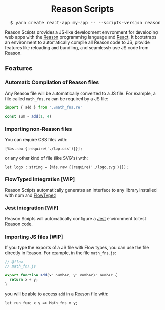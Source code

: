 <h1 align="center">Reason Scripts</h1>

<pre align="center">
  $ yarn create react-app my-app -- --scripts-version reason-scripts
</pre>

Reason Scripts provides a JS-like development environment for developing web apps with the
[Reason](https://facebook.github.io/reason) programming language and
[React](https://facebook.github.io/react). It bootstraps an environment to automatically
compile all Reason code to JS, provide features like reloading and bundling, and seamlessly
use JS code from Reason.

## Features

### Automatic Compilation of Reason files

Any Reason file will be automatically converted to a JS file. For example, a file called
`math_fns.re` can be required by a JS file:

```js
import { add } from './math_fns.re'

const sum = add(1, 4)
```

### Importing non-Reason files

You can require CSS files with:

```reason
[%bs.raw {|require('./App.css')|}];
```

or any other kind of file (like SVG's) with:

```reason
let logo : string = [%bs.raw {|require('./logo.svg')|}];
```

### FlowTyped Integration [WIP]

Reason Scripts automatically generates an interface to any library installed with npm and
[FlowTyped](https://github.com/flowtype/flow-typed)

### Jest Integration [WIP]

Reason Scripts will automatically configure a [Jest](https://facebook.github.io/jest) environment
to test Reason code.

### Importing JS files [WIP]

If you type the exports of a JS file with Flow types, you can use the file directly
in Reason. For example, in the file `math_fns.js`:

```js
// @flow
// math_fns.js

export function add(x: number, y: number): number {
  return x + y;
}
```

you will be able to access `add` in a Reason file with:

```reason
let run_func x y => Math_fns x y;
```
